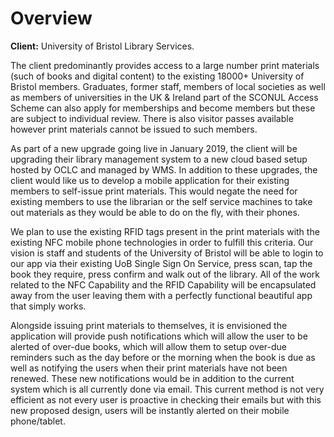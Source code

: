 # Overview

**Client:** University of Bristol Library Services.

The client predominantly provides access to a large number print materials (such of books and digital content) to the existing 18000+ University of Bristol members. Graduates, former staff, members of local societies as well as members of universities in the UK & Ireland part of the SCONUL Access Scheme can also apply for memberships and become members but these are subject to individual review. There is also visitor passes available however print materials cannot be issued to such members.

As part of a new upgrade going live in January 2019, the client will be upgrading their library management system to a new cloud based setup hosted by OCLC and managed by WMS. In addition to these upgrades, the client would like us to develop a mobile application for their existing members to self-issue print materials. This would negate the need for existing members to use the librarian or the self service machines to take out materials as they would be able to do on the fly, with their phones.

We plan to use the existing RFID tags present in the print materials with the existing NFC mobile phone technologies in order to fulfill this criteria. Our vision is staff and students of the University of Bristol will be able to login to our app via their existing UoB Single Sign On Service, press scan, tap the book they require, press confirm and walk out of the library. All of the work related to the NFC Capability and the RFID Capability will be encapsulated away from the user leaving them with a perfectly functional beautiful app that simply works.

Alongside issuing print materials to themselves, it is envisioned the application will provide push notifications which will allow the user to be alerted of over-due books, which will allow them to setup over-due reminders such as the day before or the morning when the book is due as well as notifying the users when their print materials have not been renewed. These new  notifications would be in addition to the current system which is all currently done via email. This current method is not very efficient as not every user is proactive in checking their emails but with this new proposed design, users will be instantly alerted on their mobile phone/tablet.
